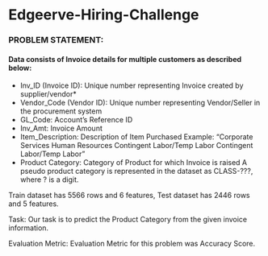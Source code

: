 # Edgeerve-Hiring-Challenge

### PROBLEM STATEMENT:
#### Data consists of Invoice details for multiple customers as described below:

* Inv_ID (Invoice ID): Unique number representing Invoice created by supplier/vendor*
* Vendor_Code (Vendor ID): Unique number representing Vendor/Seller in the procurement system
* GL_Code: Account’s Reference ID
* Inv_Amt: Invoice Amount
* Item_Description: Description of Item Purchased Example: “Corporate Services Human Resources Contingent Labor/Temp Labor Contingent Labor/Temp Labor”
* Product Category: Category of Product for which Invoice is raised A pseudo product category is represented in the dataset as CLASS-???, where ? is a digit.

Train dataset has 5566 rows and  6 features, Test dataset has 2446 rows and  5 features.

Task:
Our task is to predict the Product Category from the given invoice information.

Evaluation Metric:
Evaluation Metric for this problem was Accuracy Score.
